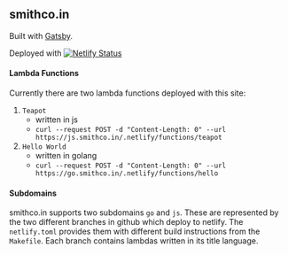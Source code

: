## smithco.in

Built with [Gatsby](https://www.gatsbyjs.org).

Deployed with [![Netlify Status](https://api.netlify.com/api/v1/badges/7352032f-db5d-4485-a228-a6f3f3b0e548/deploy-status)](https://app.netlify.com/sites/smithcoin/deploys)


#### Lambda Functions

Currently there are two lambda functions deployed with this site:

1. `Teapot`
    * written in js
    * `curl --request POST -d "Content-Length: 0" --url https://js.smithco.in/.netlify/functions/teapot`
2. `Hello World`
    * written in golang
    * `curl --request POST -d "Content-Length: 0" --url https://go.smithco.in/.netlify/functions/hello`

#### Subdomains

smithco.in supports two subdomains `go` and `js`. These are represented by the two different branches in github which deploy to netlify. The `netlify.toml` provides them with different build instructions from the `Makefile`. Each branch contains lambdas written in its title language.